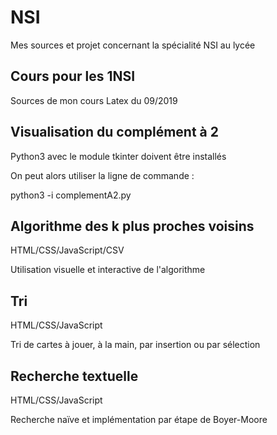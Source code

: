 # NSI

Mes sources et projet concernant la spécialité NSI au lycée

## Cours pour les 1NSI 

Sources de mon cours Latex du 09/2019

## Visualisation du complément à 2

Python3 avec le module tkinter doivent être installés

On peut alors utiliser la ligne de commande : 

python3 -i complementA2.py

## Algorithme des k plus proches voisins

HTML/CSS/JavaScript/CSV

Utilisation visuelle et interactive de l'algorithme

## Tri

HTML/CSS/JavaScript

Tri de cartes à jouer, à la main, par insertion ou par sélection

## Recherche textuelle

HTML/CSS/JavaScript

Recherche naïve et implémentation par étape de Boyer-Moore
